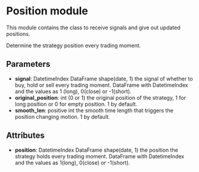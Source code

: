 # Position module

This module contains the class to receive signals and give out updated positions.

Determine the strategy position every trading moment.

## Parameters

- **signal**: DatetimeIndex DataFrame shape(date, 1)
  the signal of whether to buy, hold or sell every trading 
  moment. DataFrame with DatetimeIndex and the values as 1
  (long), 0(close) or -1(short).
- **original_position**: int (0 or 1)
  the original position of the strategy, 1 for long position
  or 0 for empty position. 1 by default.
- **smooth_len**: positive int
  the smooth time length that triggers the position changing
  motion. 1 by default.

## Attributes

- **position**: DatetimeIndex DataFrame shape(date, 1)
  the position the strategy holds every trading moment. DataFrame
  with DatetimeIndex and the values as 1(long), 0(close) 
  or -1(short).